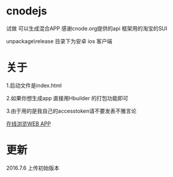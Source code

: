 # cnodejs

试做 可以生成混合APP 感谢cnode.org提供的api 框架用的淘宝的SUI 

unpackage\release 目录下为安卓 ios 客户端

# 关于

1.启动文件是index.html

2.如果你想生成app 直接用Hbuilder 的打包功能即可 

3.由于用的是我自己的accesstoken请不要发表不雅言论

[在线浏览WEB APP](http://cnodejs.applinzi.com/)
# 更新
2016.7.6
上传初始版本

